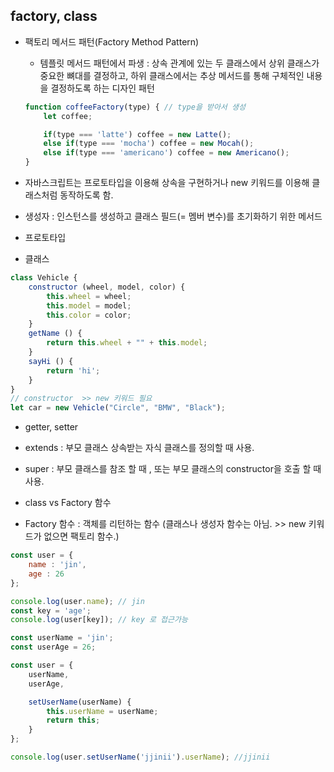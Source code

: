 ## factory, class

* 팩토리 메서드 패턴(Factory Method Pattern)
    * 템플릿 메서드 패턴에서 파생 : 상속 관계에 있는 두 클래스에서 상위 클래스가 중요한 뼈대를 결정하고, 하위 클래스에서는 추상 메서드를 통해 구체적인 내용을 결정하도록 하는 디자인 패턴
    ```js
    function coffeeFactory(type) { // type을 받아서 생성
        let coffee;

        if(type === 'latte') coffee = new Latte();
        else if(type === 'mocha') coffee = new Mocah();
        else if(type === 'americano') coffee = new Americano();
    }
    ```

* 자바스크립트는 프로토타입을 이용해 상속을 구현하거나 new 키워드를 이용해 클래스처럼 동작하도록 함.
* 생성자 : 인스턴스를 생성하고 클래스 필드(= 멤버 변수)를 초기화하기 위한 메서드
* 프로토타입
* 클래스
```js
class Vehicle {
    constructor (wheel, model, color) {
        this.wheel = wheel;
        this.model = model;
        this.color = color;
    }  
    getName () {
        return this.wheel + "" + this.model;
    }
    sayHi () {
        return 'hi';
    }
}
// constructor  >> new 키워드 필요
let car = new Vehicle("Circle", "BMW", "Black");

```
 * getter, setter
 * extends : 부모 클래스 상속받는 자식 클래스를 정의할 때 사용.
 * super : 부모 클래스를 참조 할 때 , 또는 부모 클래스의 constructor을 호출 할 때 사용.

* class vs Factory 함수
* Factory 함수 : 객체를 리턴하는 함수 (클래스나 생성자 함수는 아님. >> new 키워드가 없으면 팩토리 함수.)
```js
const user = {
    name : 'jin',
    age : 26
};

console.log(user.name); // jin
const key = 'age';
console.log(user[key]); // key 로 접근가능

const userName = 'jin';
const userAge = 26; 

const user = {
    userName,
    userAge,

    setUserName(userName) {
        this.userName = userName;
        return this;
    }
};

console.log(user.setUserName('jjinii').userName); //jjinii

```
